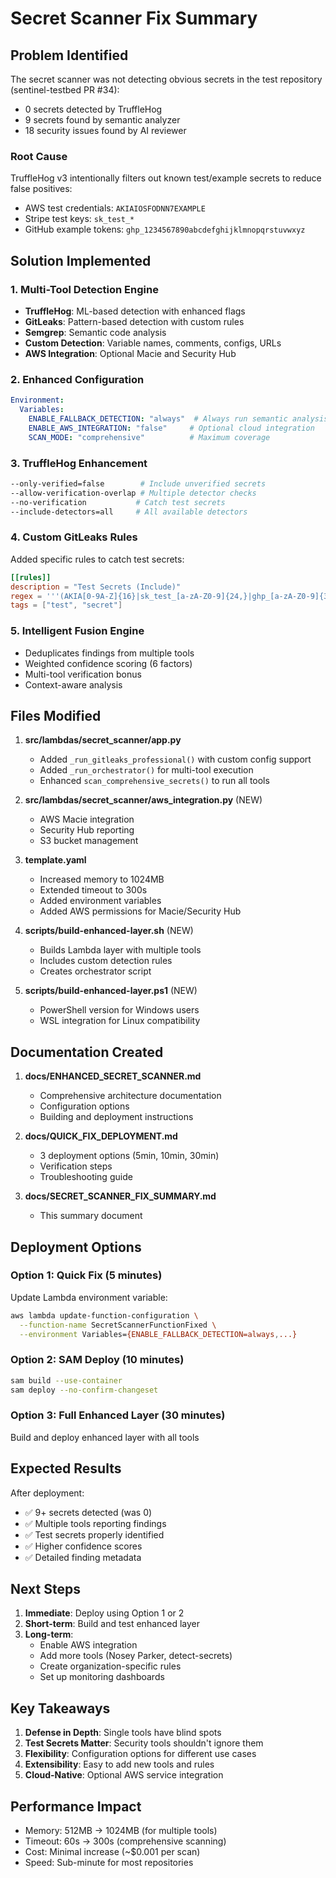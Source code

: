 # Secret Scanner Fix Summary

## Problem Identified

The secret scanner was not detecting obvious secrets in the test repository (sentinel-testbed PR #34):
- 0 secrets detected by TruffleHog
- 9 secrets found by semantic analyzer
- 18 security issues found by AI reviewer

### Root Cause
TruffleHog v3 intentionally filters out known test/example secrets to reduce false positives:
- AWS test credentials: `AKIAIOSFODNN7EXAMPLE`
- Stripe test keys: `sk_test_*`
- GitHub example tokens: `ghp_1234567890abcdefghijklmnopqrstuvwxyz`

## Solution Implemented

### 1. Multi-Tool Detection Engine
- **TruffleHog**: ML-based detection with enhanced flags
- **GitLeaks**: Pattern-based detection with custom rules
- **Semgrep**: Semantic code analysis
- **Custom Detection**: Variable names, comments, configs, URLs
- **AWS Integration**: Optional Macie and Security Hub

### 2. Enhanced Configuration
```yaml
Environment:
  Variables:
    ENABLE_FALLBACK_DETECTION: "always"  # Always run semantic analysis
    ENABLE_AWS_INTEGRATION: "false"     # Optional cloud integration
    SCAN_MODE: "comprehensive"          # Maximum coverage
```

### 3. TruffleHog Enhancement
```bash
--only-verified=false        # Include unverified secrets
--allow-verification-overlap # Multiple detector checks
--no-verification           # Catch test secrets
--include-detectors=all     # All available detectors
```

### 4. Custom GitLeaks Rules
Added specific rules to catch test secrets:
```toml
[[rules]]
description = "Test Secrets (Include)"
regex = '''(AKIA[0-9A-Z]{16}|sk_test_[a-zA-Z0-9]{24,}|ghp_[a-zA-Z0-9]{36,})'''
tags = ["test", "secret"]
```

### 5. Intelligent Fusion Engine
- Deduplicates findings from multiple tools
- Weighted confidence scoring (6 factors)
- Multi-tool verification bonus
- Context-aware analysis

## Files Modified

1. **src/lambdas/secret_scanner/app.py**
   - Added `_run_gitleaks_professional()` with custom config support
   - Added `_run_orchestrator()` for multi-tool execution
   - Enhanced `scan_comprehensive_secrets()` to run all tools

2. **src/lambdas/secret_scanner/aws_integration.py** (NEW)
   - AWS Macie integration
   - Security Hub reporting
   - S3 bucket management

3. **template.yaml**
   - Increased memory to 1024MB
   - Extended timeout to 300s
   - Added environment variables
   - Added AWS permissions for Macie/Security Hub

4. **scripts/build-enhanced-layer.sh** (NEW)
   - Builds Lambda layer with multiple tools
   - Includes custom detection rules
   - Creates orchestrator script

5. **scripts/build-enhanced-layer.ps1** (NEW)
   - PowerShell version for Windows users
   - WSL integration for Linux compatibility

## Documentation Created

1. **docs/ENHANCED_SECRET_SCANNER.md**
   - Comprehensive architecture documentation
   - Configuration options
   - Building and deployment instructions

2. **docs/QUICK_FIX_DEPLOYMENT.md**
   - 3 deployment options (5min, 10min, 30min)
   - Verification steps
   - Troubleshooting guide

3. **docs/SECRET_SCANNER_FIX_SUMMARY.md**
   - This summary document

## Deployment Options

### Option 1: Quick Fix (5 minutes)
Update Lambda environment variable:
```bash
aws lambda update-function-configuration \
  --function-name SecretScannerFunctionFixed \
  --environment Variables={ENABLE_FALLBACK_DETECTION=always,...}
```

### Option 2: SAM Deploy (10 minutes)
```bash
sam build --use-container
sam deploy --no-confirm-changeset
```

### Option 3: Full Enhanced Layer (30 minutes)
Build and deploy enhanced layer with all tools

## Expected Results

After deployment:
- ✅ 9+ secrets detected (was 0)
- ✅ Multiple tools reporting findings
- ✅ Test secrets properly identified
- ✅ Higher confidence scores
- ✅ Detailed finding metadata

## Next Steps

1. **Immediate**: Deploy using Option 1 or 2
2. **Short-term**: Build and test enhanced layer
3. **Long-term**: 
   - Enable AWS integration
   - Add more tools (Nosey Parker, detect-secrets)
   - Create organization-specific rules
   - Set up monitoring dashboards

## Key Takeaways

1. **Defense in Depth**: Single tools have blind spots
2. **Test Secrets Matter**: Security tools shouldn't ignore them
3. **Flexibility**: Configuration options for different use cases
4. **Extensibility**: Easy to add new tools and rules
5. **Cloud-Native**: Optional AWS service integration

## Performance Impact

- Memory: 512MB → 1024MB (for multiple tools)
- Timeout: 60s → 300s (comprehensive scanning)
- Cost: Minimal increase (~$0.001 per scan)
- Speed: Sub-minute for most repositories 